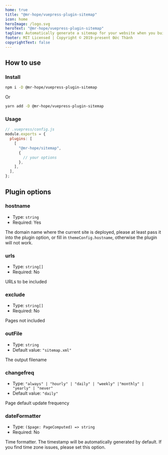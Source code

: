 ```yaml
---
home: true
title: "@mr-hope/vuepress-plugin-sitemap"
icon: home
heroImage: /logo.svg
heroText: "@mr-hope/vuepress-plugin-sitemap"
tagline: Automatically generate a sitemap for your website when you build it.
footer: MIT Licensed | Copyright © 2019-present Đức Thành
copyrightText: false
---
```


## How to use

### Install

```bash
npm i -D @mr-hope/vuepress-plugin-sitemap
```

Or

```bash
yarn add -D @mr-hope/vuepress-plugin-sitemap
```

### Usage

```js
// .vuepress/config.js
module.exports = {
  plugins: [
    [
      "@mr-hope/sitemap",
      {
        // your options
      },
    ],
  ],
};
```

## Plugin options

### hostname

- Type: `string`
- Required: Yes

The domain name where the current site is deployed, please at least pass it into the plugin option, or fill in `themeConfig.hostname`, otherwise the plugin will not work.

### urls

- Type: `string[]`
- Required: No

URLs to be included

### exclude

- Type: `string[]`
- Required: No

Pages not included

### outFile

- Type: `string`
- Default value: `"sitemap.xml"`

The output filename

### changefreq

- Type: `"always" | "hourly" | "daily" | "weekly" |"monthly" | "yearly" | "never"`
- Default value: `"daily"`

Page default update frequency

### dateFormatter

- Type: `($page: PageComputed) => string`
- Required: No

Time formatter. The timestamp will be automatically generated by default. If you find time zone issues, please set this option.
